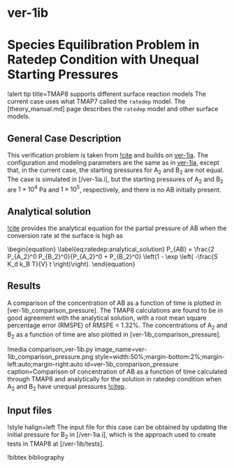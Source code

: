 # ver-1ib

# Species Equilibration Problem in Ratedep Condition with Unequal Starting Pressures

!alert tip title=TMAP8 supports different surface reaction models
The current case uses what TMAP7 called the `ratedep` model.
The [theory_manual.md] page describes the `ratedep` model and other surface models.

## General Case Description

This verification problem is taken from [!cite](ambrosek2008verification) and builds on [ver-1ia](ver-1ia.md). The configuration and modeling parameters are the same as in [ver-1ia](ver-1ia.md), except that, in the current case, the starting pressures for A$_2$ and B$_2$ are not equal. The case is simulated in [/ver-1ia.i], but the starting pressures of A$_2$ and B$_2$ are $1 \times 10^4$ Pa and $1 \times 10^5$, respectively, and there is no AB initially present.

## Analytical solution

[!cite](ambrosek2008verification) provides the analytical equation for the partial pressure of AB when the conversion rate at the surface is high as

\begin{equation}
\label{eq:ratedep:analytical_solution}
P_{AB}  = \frac{2 P_{A_2}^0 P_{B_2}^0}{P_{A_2}^0 + P_{B_2}^0} \left(1 - \exp \left( -\frac{S K_d k_B T}{V} t \right)\right).
\end{equation}

## Results

A comparison of the concentration of AB as a function of time is plotted in [ver-1ib_comparison_pressure]. The TMAP8 calculations are found to be in good agreement with the analytical solution, with a root mean square percentage error (RMSPE) of RMSPE =  1.32%. The concentrations of A$_2$ and B$_2$ as a function of time are also plotted in [ver-1ib_comparison_pressure].

!media comparison_ver-1ib.py
       image_name=ver-1ib_comparison_pressure.png
       style=width:50%;margin-bottom:2%;margin-left:auto;margin-right:auto
       id=ver-1ib_comparison_pressure
       caption=Comparison of concentration of AB as a function of time calculated through TMAP8 and analytically for the solution in ratedep condition when A$_2$ and B$_2$ have unequal pressures [!citep](ambrosek2008verification).

## Input files

!style halign=left
The input file for this case can be obtained by updating the initial pressure for B$_2$ in [/ver-1ia.i], which is the approach used to create tests in TMAP8 at [/ver-1ib/tests].

!bibtex bibliography
